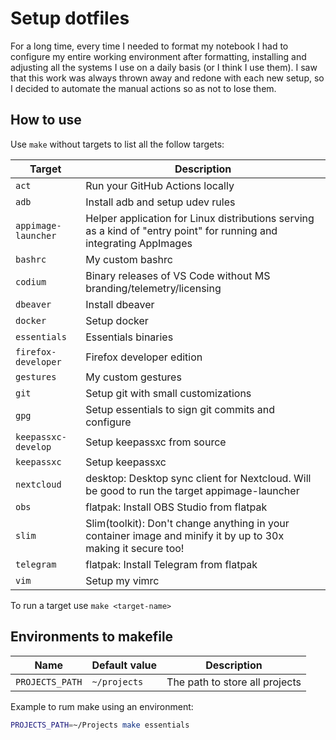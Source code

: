 # Setup dotfiles

For a long time, every time I needed to format my notebook I had to configure my entire working environment after formatting, installing and adjusting all the systems I use on a daily basis (or I think I use them). I saw that this work was always thrown away and redone with each new setup, so I decided to automate the manual actions so as not to lose them.

## How to use

Use `make` without targets to list all the follow targets:

| Target              | Description                                                                                                         |
| ------------------- | ------------------------------------------------------------------------------------------------------------------- |
| `act`               | Run your GitHub Actions locally                                                                                     |
| `adb`               | Install adb and setup udev rules                                                                                    |
| `appimage-launcher` | Helper application for Linux distributions serving as a kind of "entry point" for running and integrating AppImages |
| `bashrc`            | My custom bashrc                                                                                                    |
| `codium`            | Binary releases of VS Code without MS branding/telemetry/licensing                                                  |
| `dbeaver`           | Install dbeaver                                                                                                     |
| `docker`            | Setup docker                                                                                                        |
| `essentials`        | Essentials binaries                                                                                                 |
| `firefox-developer` | Firefox developer edition                                                                                           |
| `gestures`          | My custom gestures                                                                                                  |
| `git`               | Setup git with small customizations                                                                                 |
| `gpg`               | Setup essentials to sign git commits and configure                                                                  |
| `keepassxc-develop` | Setup keepassxc from source                                                                                         |
| `keepassxc`         | Setup keepassxc                                                                                                     |
| `nextcloud`         | desktop: Desktop sync client for Nextcloud. Will be good to run the target appimage-launcher                        |
| `obs`               | flatpak: Install OBS Studio from flatpak                                                                            |
| `slim`              | Slim(toolkit): Don't change anything in your container image and minify it by up to 30x making it secure too!       |
| `telegram`          | flatpak: Install Telegram from flatpak                                                                              |
| `vim`               | Setup my vimrc                                                                                                      |

To run a target use `make <target-name>`

## Environments to makefile

| Name            | Default value | Description                    |
| --------------- | ------------- | ------------------------------ |
| `PROJECTS_PATH` | `~/projects`  | The path to store all projects |

Example to rum make using an environment:

```bash
PROJECTS_PATH=~/Projects make essentials
```
